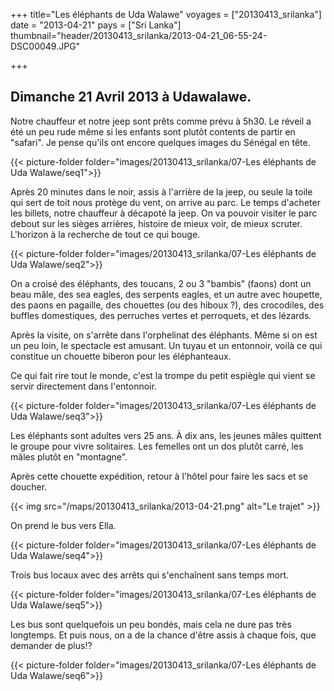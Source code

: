 +++
title="Les éléphants de Uda Walawe"
voyages = ["20130413_srilanka"]
date = "2013-04-21"
pays = ["Sri Lanka"]
thumbnail="header/20130413_srilanka/2013-04-21_06-55-24-DSC00049.JPG"

+++

## Dimanche 21 Avril 2013 à Udawalawe.

Notre chauffeur et notre jeep sont prêts comme prévu à 5h30. Le réveil a été un peu rude même si les enfants sont plutôt contents de partir en "safari". Je pense qu'ils ont encore quelques images du Sénégal en tête.

{{< picture-folder folder="images/20130413_srilanka/07-Les éléphants de Uda Walawe/seq1">}}

Après 20 minutes dans le noir, assis à l'arrière de la jeep, ou seule la toile qui sert de toit nous protège du vent,  on arrive au parc.
Le temps d'acheter les billets, notre chauffeur à décapoté la jeep. On va pouvoir visiter le parc debout sur les sièges arrières, histoire de mieux voir, de mieux scruter. L'horizon à la recherche de tout ce qui bouge.

{{< picture-folder folder="images/20130413_srilanka/07-Les éléphants de Uda Walawe/seq2">}}


On a croisé des éléphants, des toucans, 2 ou 3 "bambis" (faons) dont un beau mâle, des sea eagles, des serpents eagles, et un autre avec houpette, des paons en pagaille, des chouettes (ou des hiboux ?), des crocodiles, des buffles domestiques, des perruches vertes et perroquets, et des lézards.

Après la visite, on s'arrête dans l'orphelinat des éléphants. Même si on est un peu loin, le spectacle est amusant. Un tuyau et un entonnoir, voilà ce qui constitue un chouette biberon pour les éléphanteaux.

Ce qui fait rire tout le monde, c'est la trompe du petit espiègle qui vient se servir directement dans l'entonnoir.

{{< picture-folder folder="images/20130413_srilanka/07-Les éléphants de Uda Walawe/seq3">}}


Les éléphants sont adultes vers 25 ans. À dix ans, les jeunes mâles quittent le groupe pour vivre solitaires. Les femelles ont un dos plutôt carré, les mâles plutôt en "montagne".

Après cette chouette expédition, retour à l'hôtel pour faire les sacs et se doucher.

{{< img src="/maps/20130413_srilanka/2013-04-21.png" alt="Le trajet" >}}

On prend le bus vers Ella. 

{{< picture-folder folder="images/20130413_srilanka/07-Les éléphants de Uda Walawe/seq4">}}

Trois bus locaux avec des arrêts qui s'enchaînent sans temps mort. 

{{< picture-folder folder="images/20130413_srilanka/07-Les éléphants de Uda Walawe/seq5">}}

Les bus sont quelquefois un peu bondés, mais cela ne dure pas très longtemps. Et puis nous, on a de la chance d'être assis à chaque fois, que demander de plus!?


{{< picture-folder folder="images/20130413_srilanka/07-Les éléphants de Uda Walawe/seq6">}}





